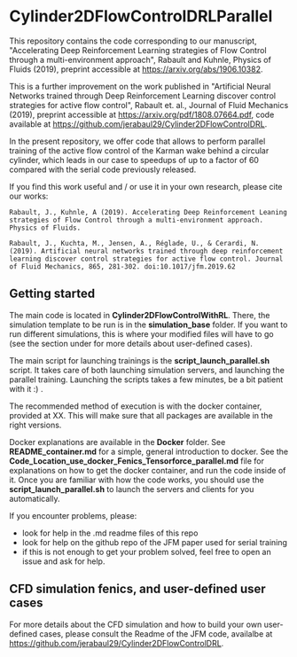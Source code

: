 # Cylinder2DFlowControlDRLParallel

This repository contains the code corresponding to our manuscript, "Accelerating Deep Reinforcement Learning strategies of Flow Control through a multi-environment approach", Rabault and Kuhnle, Physics of Fluids (2019), preprint accessible at https://arxiv.org/abs/1906.10382.

This is a further improvement on the work published in "Artificial Neural Networks trained through Deep Reinforcement Learning discover control strategies for active flow control", Rabault et. al., Journal of Fluid Mechanics (2019), preprint accessible at https://arxiv.org/pdf/1808.07664.pdf, code available at https://github.com/jerabaul29/Cylinder2DFlowControlDRL.

In the present repository, we offer code that allows to perform parallel training of the active flow control of the Karman wake behind a circular cylinder, which leads in our case to speedups of up to a factor of 60 compared with the serial code previously released.

If you find this work useful and / or use it in your own research, please cite our works:

```
Rabault, J., Kuhnle, A (2019). Accelerating Deep Reinforcement Leaning strategies of Flow Control through a multi-environment approach. Physics of Fluids.

Rabault, J., Kuchta, M., Jensen, A., Réglade, U., & Cerardi, N. (2019). Artificial neural networks trained through deep reinforcement learning discover control strategies for active flow control. Journal of Fluid Mechanics, 865, 281-302. doi:10.1017/jfm.2019.62
```

## Getting started

The main code is located in **Cylinder2DFlowControlWithRL**. There, the simulation template to be run is in the **simulation_base** folder. If you want to run different simulations, this is where your modified files will have to go (see the section under for more details about user-defined cases).

The main script for launching trainings is the **script_launch_parallel.sh** script. It takes care of both launching simulation servers, and launching the parallel training. Launching the scripts takes a few minutes, be a bit patient with it :) .

The recommended method of execution is with the docker container, provided at XX. This will make sure that all packages are available in the right versions.

Docker explanations are available in the **Docker** folder. See **README_container.md** for a simple, general introduction to docker. See the **Code_Location_use_docker_Fenics_Tensorforce_parallel.md** file for explanations on how to get the docker container, and run the code inside of it. Once you are familiar with how the code works, you should use the **script_launch_parallel.sh** to launch the servers and clients for you automatically.

If you encounter problems, please:

- look for help in the .md readme files of this repo
- look for help on the github repo of the JFM paper used for serial training
- if this is not enough to get your problem solved, feel free to open an issue and ask for help.

## CFD simulation fenics, and user-defined user cases

For more details about the CFD simulation and how to build your own user-defined cases, please consult the Readme of the JFM code, availalbe at https://github.com/jerabaul29/Cylinder2DFlowControlDRL.
